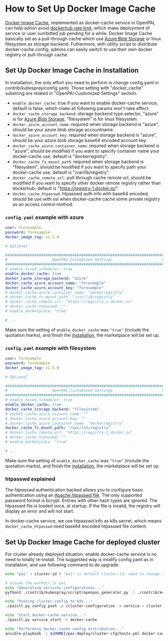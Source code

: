 # How to Set Up Docker Image Cache

[Docker Image Cache](https://docs.docker.com/registry/recipes/mirror/), implemented as docker-cache service in OpenPAI, can help admin avoid [dockerhub rate limit](https://www.docker.com/increase-rate-limits), which make deployment of service or user sumbitted job pending for a while. Docker Image Cache basically set as a pull-through cache which use [Azure Blob Storage](https://azure.microsoft.com/en-us/services/storage/blobs/) or linux filesystem as storage backend. Futhermore, with utility script to distribute docker-cache config, admins can easily switch to use their own docker registry or pull-through cache.


## Set Up Docker Image Cache in Installation

In installation, the only effort you need to perform is change config.yaml in contrib/kubespray/config.yaml. Those setting with "docker_cache" substring are related in "OpenPAI Customized Settings" section. 

* `enable_docker_cache`: true if you want to enable docker-cache service, default is false, which make all following params won't take effect.
* `docker_cache_storage_backend`: storage backend type selector, "azure" is for [Azure Blob Storage](https://azure.microsoft.com/en-us/services/storage/blobs/), "filesystem" is for linux filesystem.
* `docker_azure_account_name`: required when storage backend is "azure", should be your azure blob storage accountname.
* `docker_azure_account_key`: required when storage backend is "azure", should be your azure blob storage base64 encoded account key.
* `docker_cache_azure_container_name`: required when storage backend is "azure", should be modified if you want to specify container name your docker-cache use, default is "dockerregistry".
* `docker_cache_fs_mount_path`: required when storage backend is "filesystem", should be modified if you want to specify path your docker-cache use, default is "/var/lib/registry".
* `docker_cache_remote_url`: pull-through cache remote url, should be modified if you want to specify other docker remote registry rather than dockerhub, default is "https://registry-1.docker.io/".
* `docker_cache_htpasswd`: htpasswd auth info with base64 encoded, should be use with ssl when docker-cache cache some private registry as an access control method.

### `config.yaml` example with azure

``` yaml
user: forexample
password: forexample
docker_image_tag: v1.5.0

# Optional

#######################################################################
#                    OpenPAI Customized Settings                      #
#######################################################################
# enable_hived_scheduler: true
enable_docker_cache: true
docker_cache_storage_backend: "azure"
docker_cache_azure_account_name: "forexample"
docker_cache_azure_account_key: "forexample"
# docker_cache_azure_container_name: "dockerregistry"
# docker_cache_fs_mount_path: "/var/lib/registry"
# docker_cache_remote_url: "https://registry-1.docker.io"
# docker_cache_htpasswd: "" 
# enable_marketplace: "true"

# ...

```

Make sure the setting of `enable_docker_cache` was `"true"` (include the quotation marks), and finish the [installation](./installation-guide.md), the marketplace will be set up.

### `config.yaml` example with filesystem

``` yaml
user: forexample
password: forexample
docker_image_tag: v1.5.0

# Optional

#######################################################################
#                    OpenPAI Customized Settings                      #
#######################################################################
# enable_hived_scheduler: true
enable_docker_cache: true
docker_cache_storage_backend: "filesystem"
# docker_cache_azure_account_name: ""
# docker_cache_azure_account_key: ""
# docker_cache_azure_container_name: "dockerregistry"
docker_cache_fs_mount_path: "/var/lib/registry"
# docker_cache_remote_url: "https://registry-1.docker.io"
# docker_cache_htpasswd: "" 
# enable_marketplace: "true"

# ...

```

Make sure the setting of `enable_docker_cache` was `"true"` (include the quotation marks), and finish the [installation](./installation-guide.md), the marketplace will be set up.

### htpasswd explained

The *htpasswd* authentication backed allows you to configure basic authentication using an [Apache htpasswd file](https://httpd.apache.org/docs/2.4/programs/htpasswd.html).
The only supported password format is bcrypt. Entries with other hash types are ignored. The htpasswd file is loaded once, at startup. If the file is invalid, the registry will display an error and will not start. 

In docker-cache service, we use htpasswd info as k8s secret, which means `docker_cache_htpasswd` need base64 encoded htpasswd file content.

## Set Up Docker Image Cache for deployed cluster

For cluster already deployed situation, enable docker-cache service is no need to totally re-install. The suggested way is modify config.yaml as in installation, and use following command to do upgrade.

```bash
echo "pai" > cluster-id # "pai" is default cluster-id, need to change if you changed in deployment

# assume the workdir is pai
echo "Generating services configurations..."
python3 ./contrib/kubespray/script/openpai_generator.py -l ./contrib/kubespray/config/layout.yaml -c ./contrib/kubespray/config/config.yaml -o /cluster-configuration

echo "Pushing cluster config to k8s..." 
./paictl.py config push -p /cluster-configuration -m service < cluster-id

echo "Start docker-cache service..."
./paictl.py service start -n docker-cache

echo "Performing docker-cache config distribution..."
ansible-playbook -i ${HOME}/pai-deploy/cluster-cfg/hosts.yml docker-cache-config-distribute.yml || exit $?
```

